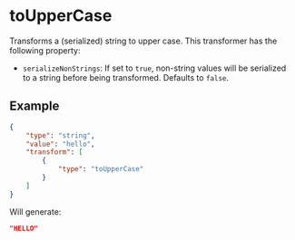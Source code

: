 # toUpperCase

Transforms a (serialized) string to upper case.
This transformer has the following property:

-   `serializeNonStrings`: If set to `true`, non-string values will be serialized to a
    string before being transformed. Defaults to `false`.

## Example

```json
{
    "type": "string",
    "value": "hello",
    "transform": [
        {
            "type": "toUpperCase"
        }
    ]
}
```

Will generate:

```json
"HELLO"
```
